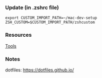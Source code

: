 ### Update (in .zshrc file)
```
export CUSTOM_IMPORT_PATH=~/mac-dev-setup
ZSH_CUSTOM=$CUSTOM_IMPORT_PATH/zshcustom
```

### Resources
[Tools](/install-tools)

### Notes
dotfiles: https://dotfiles.github.io/

